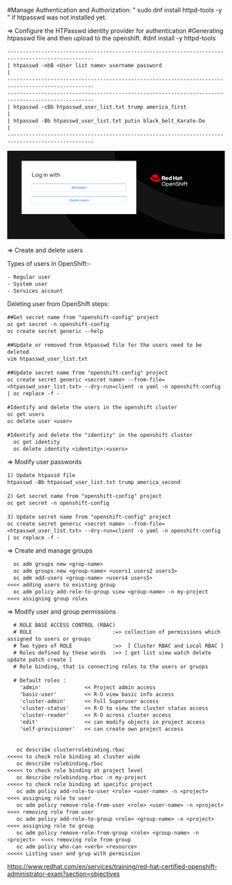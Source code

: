 
#Manage Authentication and Authorization: " sudo dnf install httpd-tools -y " if htpasswd was not installed yet.

=> Configure the HTPasswd identity provider for authentication
#Generating htpasswd file and then upload to the openshift. #dnf install -y httpd-tools
    
    --------------------------------------------------------------------------------------------------
    | htpasswd -nbB <User list name> username password                                               |
    --------------------------------------------------------------------------------------------------
    --------------------------------------------------------------------------------------------------
    | htpasswd -cBb htpasswd_user_list.txt trump america_first                                       |
    | htpasswd -Bb htpasswd_user_list.txt putin black_belt_Karate-Do                                 |
    --------------------------------------------------------------------------------------------------

![Photo](https://github.com/Adrianhein/My_ex280_preparation/blob/main/images/IdentityProvider.png)


   => Create and delete users
   
Types of users in OpenShift:-

    - Regular user
    - System user
    - Services account
 
Deleting user from OpenShift steps:
 
    ##Get secret name from "openshift-config" project
    oc get secret -n openshift-config
    oc create secret generic --help

    ##Update or removed from htpasswd file for the users need to be deleted
    vim htpasswd_user_list.txt

    ##Update secret name from "openshift-config" project
    oc create secret generic <secret name> --from-file=<htpasswd_user_list.txt> --dry-run=client -o yaml -n openshift-config | oc replace -f -

    #Identify and delete the users in the openshift cluster
    oc get users
    oc delete user <user>

    #Identify and delete the "identity" in the openshift cluster
      oc get identity
      oc delete identity <identity>:<users>


   => Modify user passwords
      
    1) Update htpassd file 
    htpasswd -Bb htpasswd_user_list.txt trump america_second

    2) Get secret name from "openshift-config" project
    oc get secret -n openshift-config

    3) Update secret name from "openshift-config" project
    oc create secret generic <secret name> --from-file=<htpasswd_user_list.txt> --dry-run=client -o yaml -n openshift-config | oc replace -f -


   =>  Create and manage groups
      
      oc adm groups new <grop-name>    
      oc adm groups new <group-name> <users1 users2 users3>      
      oc adm add-users <group-name> <users4 users5>                     <<<< adding users to existing group
      oc adm policy add-role-to-group view <group-name> -n my-project   <<<< assigning group roles



   =>  Modify user and group permissions
   
      # ROLE BASE ACCESS CONTROL (RBAC)
      # ROLE                          :=> collection of permissions which assigned to users or groups 
      # Two types of ROLE             :=>  [ Cluster RBAC and Local RBAC ]  
      # Roles defined by these words  :=> [ get list view watch delete update patch create ]
      # Role binding, that is connecting roles to the users or gruops

      # Default roles :
        'admin'              << Project admin access
        'basic-user'         << R-O view basic info access
        'cluster-admin'      << Full Superuser access
        'cluster-status'     << R-O to view the cluster status access
        'cluster-reader'     << R-O across cluster access
        'edit'               << can modify objects in project access
        'self-provisioner'   << can create own project access


       oc describe clusterrolebinding.rbac                                    <<<<< to check role binding at cluster wide
       oc describe rolebinding.rbac                                           <<<<< to check role binding at project level
       oc describe rolebinding.rbac -n my-project                             <<<<< to check role binding at specific project
       oc adm policy add-role-to-user <role> <user-name> -n <project>         <<<< assigning role to user
       oc adm policy remove-role-from-user <role> <user-name> -n <project>    <<<< removing role from user
       oc adm policy add-role-to-group <role> <group-name> -n <project>       <<<< assigning role to group
       oc adm policy remove-role-from-group <role> <group-name> -n <project>  <<<< removing role from group
       oc adm policy who-can <verb> <resource>                                <<<<< Listing user and grup with permission


https://www.redhat.com/en/services/training/red-hat-certified-openshift-administrator-exam?section=objectives
